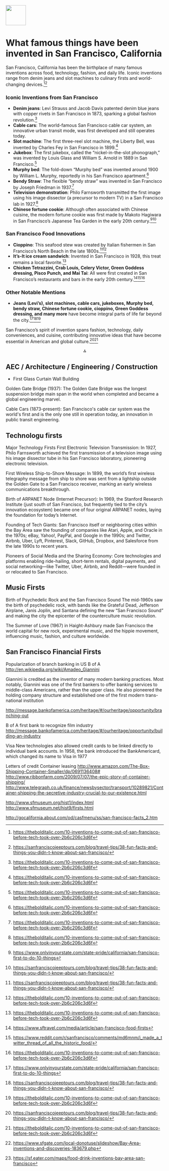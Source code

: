 

<img src="https://r2cdn.perplexity.ai/pplx-full-logo-primary-dark%402x.png" style="height:64px;margin-right:32px"/>

# What famous things have been invented in San Francisco, California

San Francisco, California has been the birthplace of many famous inventions across food, technology, fashion, and daily life. Iconic inventions range from denim jeans and slot machines to culinary firsts and world-changing devices.[^2][^5]

### Iconic Inventions from San Francisco

- **Denim jeans**: Levi Strauss and Jacob Davis patented denim blue jeans with copper rivets in San Francisco in 1873, sparking a global fashion revolution.[^2]
- **Cable cars**: The world-famous San Francisco cable car system, an innovative urban transit mode, was first developed and still operates today.
- **Slot machine**: The first three-reel slot machine, the Liberty Bell, was invented by Charles Fey in San Francisco in 1899.[^2]
- **Jukebox**: The first jukebox, called the “nickel-in-the-slot phonograph,” was invented by Louis Glass and William S. Arnold in 1889 in San Francisco.[^2]
- **Murphy bed**: The fold-down “Murphy bed” was invented around 1900 by William L. Murphy, reportedly in his San Francisco apartment.[^2]
- **Bendy Straw**: The flexible “bendy straw” was invented in San Francisco by Joseph Friedman in 1937.[^2]
- **Television demonstration**: Philo Farnsworth transmitted the first image using his image dissector (a precursor to modern TV) in a San Francisco lab in 1927.[^2]
- **Chinese fortune cookie**: Although often associated with Chinese cuisine, the modern fortune cookie was first made by Makoto Hagiwara in San Francisco’s Japanese Tea Garden in the early 20th century.[^3][^5]


### San Francisco Food Innovations

- **Cioppino**: This seafood stew was created by Italian fishermen in San Francisco’s North Beach in the late 1800s.[^5][^2]
- **It’s-It ice cream sandwich**: Invented in San Francisco in 1928, this treat remains a local favorite.[^2]
- **Chicken Tetrazzini, Crab Louis, Celery Victor, Green Goddess dressing, Pisco Punch, and Mai Tai**: All were first created in San Francisco’s restaurants and bars in the early 20th century.[^6][^7][^2]


### Other Notable Mentions

- **Jeans (Levi’s), slot machines, cable cars, jukeboxes, Murphy bed, bendy straw, Chinese fortune cookie, cioppino, Green Goddess dressing, and many more** have become integral parts of life far beyond the city.[^3][^5][^2]

San Francisco’s spirit of invention spans fashion, technology, daily conveniences, and cuisine, contributing innovative ideas that have become essential in American and global culture.[^5][^2]
<span style="display:none">[^1][^4]</span>

<div style="text-align: center">⁂</div>

[^1]: https://www.sfgate.com/local-donotuse/slideshow/Bay-Area-inventions-and-discoveries-183679.php

[^2]: https://thebolditalic.com/10-inventions-to-come-out-of-san-francisco-before-tech-took-over-2b6c206c3d6f

[^3]: https://www.onlyinyourstate.com/state-pride/california/san-francisco-first-to-do-10-things

[^4]: https://sf.eater.com/maps/food-drink-inventions-bay-area-san-francisco

[^5]: https://sanfranciscojeeptours.com/blog/travel-tips/38-fun-facts-and-things-you-didn-t-know-about-san-francisco/

[^6]: https://www.sftravel.com/media/article/san-francisco-food-firsts

[^7]: https://www.reddit.com/r/sanfrancisco/comments/md6mnm/i_made_a_twitter_thread_of_all_the_historic_food/

## AEC / Architecture / Engineering / Construction

* First Glass Curtain Wall Building

Golden Gate Bridge (1937): The Golden Gate Bridge was the longest suspension bridge main span in the world when completed and became a global engineering marvel.

Cable Cars (1873-present): San Francisco's cable car system was the world's first and is the only one still in operation today, an innovation in public transit engineering.

## Technologu firsts

Major Technology Firsts
First Electronic Television Transmission: In 1927, Philo Farnsworth achieved the first transmission of a television image using his image dissector tube in his San Francisco laboratory, pioneering electronic television.

First Wireless Ship-to-Shore Message: In 1899, the world’s first wireless telegraphy message from ship to shore was sent from a lightship outside the Golden Gate to a San Francisco receiver, marking an early wireless communications breakthrough.

Birth of ARPANET Node (Internet Precursor): In 1969, the Stanford Research Institute (just south of San Francisco, but frequently tied to the city’s innovation ecosystem) became one of four original ARPANET nodes, laying the foundation for today’s Internet.

Founding of Tech Giants: San Francisco itself or neighboring cities within the Bay Area saw the founding of companies like Atari, Apple, and Oracle in the 1970s; eBay, Yahoo!, PayPal, and Google in the 1990s; and Twitter, Airbnb, Uber, Lyft, Pinterest, Slack, GitHub, Dropbox, and Salesforce from the late 1990s to recent years.

Pioneers of Social Media and the Sharing Economy: Core technologies and platforms enabling ride-hailing, short-term rentals, digital payments, and social networking—like Twitter, Uber, Airbnb, and Reddit—were founded in or relocated to San Francisco.

## Music Firsts

Birth of Psychedelic Rock and the San Francisco Sound
The mid-1960s saw the birth of psychedelic rock, with bands like the Grateful Dead, Jefferson Airplane, Janis Joplin, and Santana defining the new “San Francisco Sound” and making the city the epicenter of the counterculture music revolution.

The Summer of Love (1967) in Haight-Ashbury made San Francisco the world capital for new rock, experimental music, and the hippie movement, influencing music, fashion, and culture worldwide.


## San Francisco Financial Firsts

Popularization of branch banking in US
B of A
http://en.wikipedia.org/wiki/Amadeo_Giannini

Giannini is credited as the inventor of many modern banking practices. Most notably, Giannini was one of the first bankers to offer banking services to middle-class Americans, rather than the upper class. He also pioneered the holding company structure and established one of the first modern trans-national institution

http://message.bankofamerica.com/heritage/#/ourheritage/opportunity/branching-out

B of A first bank to recognize film industry
http://message.bankofamerica.com/heritage/#/ourheritage/opportunity/building-an-industry

Visa
New technologies also allowed credit cards to be linked directly to individual bank accounts. In 1958, the bank introduced the BankAmericard, which changed its name to Visa in 1977

Letters of credit
Container leasing
http://www.amazon.com/The-Box-Shipping-Container-Smaller/dp/0691136408#
http://www.ribbonfarm.com/2009/07/07/the-epic-story-of-container-shipping/
http://www.telegraph.co.uk/finance/newsbysector/transport/10289821/Container-shipping-the-secretive-industry-crucial-to-our-existence.html


http://www.sfmuseum.org/hist1/index.html
http://www.sfmuseum.net/hist9/firsts.html

http://gocalifornia.about.com/od/casfmenu/ss/san-francisco-facts_2.htm

